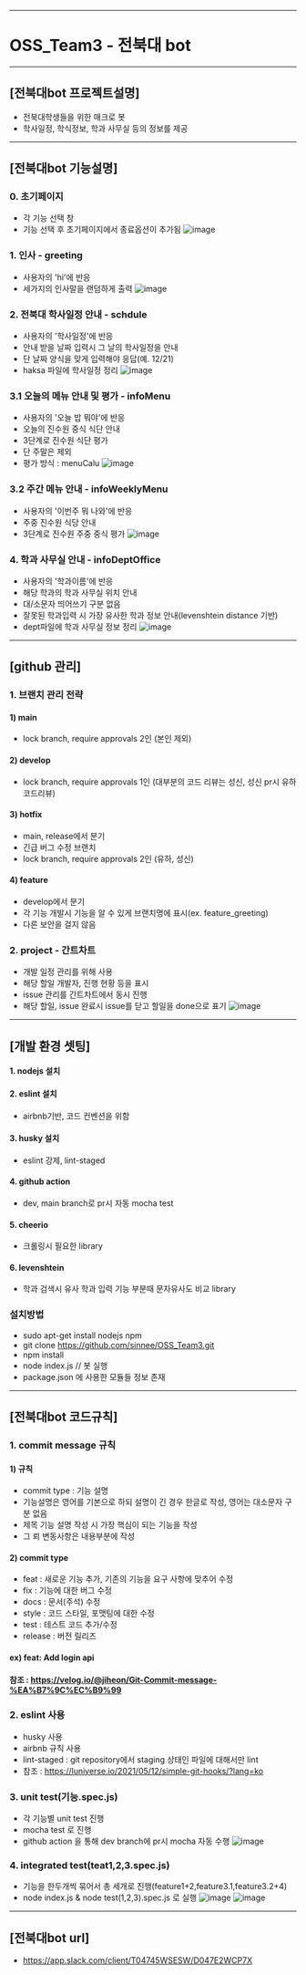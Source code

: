 ------------------
# OSS_Team3 - 전북대 bot
-------------------
## [전북대bot 프로젝트설명]

 + 전북대학생들을 위한 매크로 봇
 + 학사일정, 학식정보, 학과 사무실 등의 정보를 제공
------------------
## [전북대bot 기능설명]

### 0. 초기페이지
  + 각 기능 선택 창
  + 기능 선택 후 초기페이지에서 종료옵션이 추가됨 
![image](https://user-images.githubusercontent.com/77494780/206895084-76a3ac21-fa8a-4483-8b97-2f9ba643b887.png)

  
### 1. 인사 - greeting
  + 사용자의 'hi'에 반응
  + 세가지의 인사말을 랜덤하게 출력
![image](https://user-images.githubusercontent.com/77494780/206895143-34f7071c-fffc-404f-80a2-dec323c778cd.png)

  
### 2. 전북대 학사일정 안내 - schdule
  + 사용자의 '학사일정'에 반응
  + 안내 받을 날짜 입력시 그 날의 학사일정을 안내
  + 단 날짜 양식을 맞게 입력해야 응답(예. 12/21)
  + haksa 파일에 학사일정 정리
![image](https://user-images.githubusercontent.com/77494780/206894986-bb24a10e-5b45-4f66-a613-aeaabbf6cb4f.png)

### 3.1 오늘의 메뉴 안내 및 평가 - infoMenu
  + 사용자의 '오늘 밥 뭐야'에 반응
  + 오늘의 진수원 중식 식단 안내
  + 3단계로 진수원 식단 평가
  + 단 주말은 제외
  + 평가 방식 : menuCalu
![image](https://user-images.githubusercontent.com/77494780/206895023-16920322-86b3-491f-9fc4-820dc0afd4d7.png)

### 3.2 주간 메뉴 안내 - infoWeeklyMenu
  + 사용자의 '이번주 뭐 나와'에 반응
  + 주중 진수원 식당 안내
  + 3단계로 진수원 주중 중식 평가
![image](https://user-images.githubusercontent.com/77494780/206895042-44732ff3-ab84-47a2-a239-32809cb34269.png)

  
### 4. 학과 사무실 안내 - infoDeptOffice
  + 사용자의 '학과이름'에 반응
  + 해당 학과의 학과 사무실 위치 안내
  + 대/소문자 띄어쓰기 구분 없음
  + 잘못된 학과입력 시 가장 유사한 학과 정보 안내(levenshtein distance 기반)
  + dept파일에 학과 사무실 정보 정리
 ![image](https://user-images.githubusercontent.com/77494780/206895056-c07d7cac-a9d6-4273-91f6-2073a119923d.png)

  
----------------------
## [github 관리]

### 1. 브랜치 관리 전략
 #### 1) main  
  + lock branch, require approvals 2인 (본인 제외)
 #### 2) develop
  + lock branch, require approvals 1인 (대부분의 코드 리뷰는 성신, 성신 pr시 유하 코드리뷰)
 #### 3) hotfix
  + main, release에서 분기
  + 긴급 버그 수정 브랜치
  + lock branch, require approvals 2인 (유하, 성신)
 #### 4) feature 
  + develop에서 분기 
  + 각 기능 개발시 기능을 알 수 있게 브랜치명에 표시(ex. feature_greeting)
  + 다른 보안을 걸지 않음

### 2. project - 간트차트
 + 개발 일정 관리를 위해 사용 
 + 해당 할일 개발자, 진행 현황 등을 표시
 + issue 관리를 간트차트에서 동시 진행
 + 해당 할일, issue 완료시 issue를 닫고 할일을 done으로 표기
 ![image](https://user-images.githubusercontent.com/77494780/206628445-dd43e15c-1947-4b8c-ad0f-722b680d6366.png)

-----------------------
## [개발 환경 셋팅]

#### 1. nodejs 설치
#### 2. eslint 설치 
 + airbnb기반, 코드 컨벤션을 위함
#### 3. husky 설치
 + eslint 강제, lint-staged
#### 4. github action 
 + dev, main branch로 pr시 자동 mocha test
#### 5. cheerio 
 + 크롤링시 필요한 library
#### 6. levenshtein 
 + 학과 검색시 유사 학과 입력 기능 부분때 문자유사도 비교 library

### 설치방법
 + sudo apt-get install nodejs npm
 + git clone https://github.com/sinnee/OSS_Team3.git
 + npm install
 + node index.js // 봇 실행
 + package.json 에 사용한 모듈들 정보 존재




-----------------------
## [전북대bot 코드규칙]

### 1. commit message 규칙

 #### 1) 규칙
  + commit type : 기능 설명
  + 기능설명은 영어를 기본으로 하되 설명이 긴 경우 한글로 작성, 영어는 대소문자 구분 없음
  + 제목 기능 설명 작성 시 가장 핵심이 되는 기능을 작성
  + 그 뢰 변동사항은 내용부분에 작성 
 
 #### 2) commit type
  + feat : 새로운 기능 추가, 기존의 기능을 요구 사항에 맞추어 수정
  + fix : 기능에 대한 버그 수정
  + docs : 문서(주석) 수정
  + style : 코드 스타일, 포맷팅에 대한 수정
  + test : 테스트 코드 추가/수정
  + release : 버전 릴리즈
 #### ex) feat: Add login api
 #### 참조 : https://velog.io/@jiheon/Git-Commit-message-%EA%B7%9C%EC%B9%99
 
### 2. eslint 사용
  + husky 사용
  + airbnb 규칙 사용
  + lint-staged : git repository에서 staging 상태인 파일에 대해서만 lint
  + 참조 : https://luniverse.io/2021/05/12/simple-git-hooks/?lang=ko

### 3. unit test(기능.spec.js)
  + 각 기능별 unit test 진행
  + mocha test 로 진행
  + github action 을 통해 dev branch에 pr시 mocha 자동 수행
![image](https://user-images.githubusercontent.com/77494780/206894812-c134fa2d-4f96-490f-ba75-459a17d5d2ac.png)


### 4. integrated test(teat1,2,3.spec.js)
  + 기능을 한두개씩 묶어서 총 세개로 진행(feature1+2,feature3.1,feature3.2+4)
  + node index.js & node test(1,2,3).spec.js 로 실행
![image](https://user-images.githubusercontent.com/77494780/206894052-4e59afbb-8542-4f8a-ac3d-0c06832e5ed4.png)
![image](https://user-images.githubusercontent.com/77494780/206894093-2c2a312f-bc6e-49b0-babc-7b89dd76a359.png)



-----------------------  
## [전북대bot url]
 + https://app.slack.com/client/T04745WSESW/D047E2WCP7X
 
